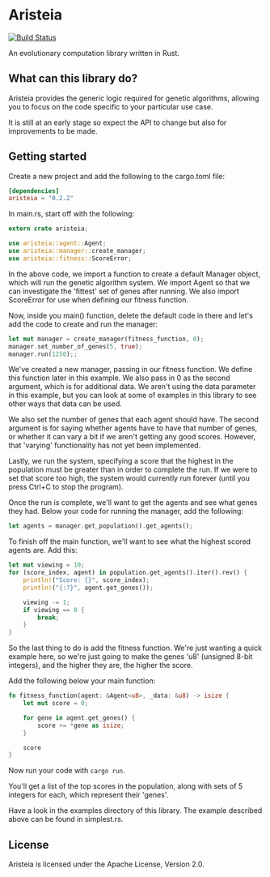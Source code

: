 # Aristeia

[![Build Status](https://travis-ci.org/brendancox/aristeia.svg?branch=master)](https://travis-ci.org/brendancox/aristeia) 

An evolutionary computation library written in Rust.

## What can this library do?

Aristeia provides the generic logic required for genetic algorithms, allowing you to focus on the code specific to your particular use case.

It is still at an early stage so expect the API to change but also for improvements to be made.

## Getting started

Create a new project and add the following to the cargo.toml file:

```toml
[dependencies]
aristeia = "0.2.2"
```

In main.rs, start off with the following:

```rust
extern crate aristeia;

use aristeia::agent::Agent;
use aristeia::manager::create_manager;
use aristeia::fitness::ScoreError;
```

In the above code, we import a function to create a default Manager object, which will run the genetic algorithm system. We import Agent so that we can investigate the 'fittest' set of genes after running. We also import ScoreError for use when defining our fitness function.

Now, inside you main() function, delete the default code in there and let's add the code to create and run the manager:

```rust
let mut manager = create_manager(fitness_function, 0);
manager.set_number_of_genes(5, true);
manager.run(1250);;
```

We've created a new manager, passing in our fitness function. We define this function later in this example. We also pass in 0 as the second argument, which is for additional data. We aren't using the data parameter in this example, but you can look at some of examples in this library to see other ways that data can be used.

We also set the number of genes that each agent should have. The second argument is for saying whether agents have to have that number of genes, or whether it can vary a bit if we aren't getting any good scores. However, that 'varying' functionality has not yet been implemented.

Lastly, we run the system, specifying a score that the highest in the population must be greater than in order to complete the run. If we were to set that score too high, the system would currently run forever (until you press Ctrl+C to stop the program).

Once the run is complete, we'll want to get the agents and see what genes they had. Below your code for running the manager, add the following:

```rust
let agents = manager.get_population().get_agents();
```

To finish off the main function, we'll want to see what the highest scored agents are. Add this:

```rust
let mut viewing = 10;
for (score_index, agent) in population.get_agents().iter().rev() {
    println!("Score: {}", score_index);
    println!("{:?}", agent.get_genes());

    viewing -= 1;
    if viewing == 0 {
        break;
    }
}
```

So the last thing to do is add the fitness function. We're just wanting a quick example here, so we're just going to make the genes 'u8' (unsigned 8-bit integers), and the higher they are, the higher the score.

Add the following below your main function:

```rust
fn fitness_function(agent: &Agent<u8>, _data: &u8) -> isize {
    let mut score = 0;

    for gene in agent.get_genes() {
        score += *gene as isize;
    }

    score
}
```

Now run your code with ```cargo run```.

You'll get a list of the top scores in the population, along with sets of 5 integers for each, which represent their 'genes'.

Have a look in the examples directory of this library. The example described above can be found in simplest.rs.

## License

Aristeia is licensed under the Apache License, Version 2.0.

